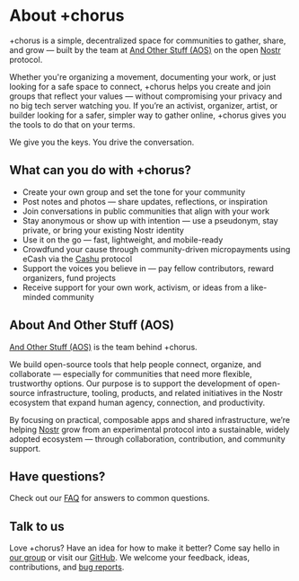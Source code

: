 # About +chorus

+chorus is a simple, decentralized space for communities to gather, share, and grow — built by the team at [And Other Stuff (AOS)](https://andotherstuff.org/) on the open [Nostr](https://github.com/nostr-protocol/nostr) protocol.

Whether you're organizing a movement, documenting your work, or just looking for a safe space to connect, +chorus helps you create and join groups that reflect your values — without compromising your privacy and no big tech server watching you. If you’re an activist, organizer, artist, or builder looking for a safer, simpler way to gather online, +chorus gives you the tools to do that on your terms.

We give you the keys. You drive the conversation.

## What can you do with +chorus?

- Create your own group and set the tone for your community  
- Post notes and photos — share updates, reflections, or inspiration  
- Join conversations in public communities that align with your work  
- Stay anonymous or show up with intention — use a pseudonym, stay private, or bring your existing Nostr identity  
- Use it on the go — fast, lightweight, and mobile-ready  
- Crowdfund your cause through community-driven micropayments using eCash via the [Cashu](https://cashu.space/) protocol
- Support the voices you believe in — pay fellow contributors, reward organizers, fund projects
- Receive support for your own work, activism, or ideas from a like-minded community

## About And Other Stuff (AOS)

[And Other Stuff (AOS)](https://andotherstuff.org/) is the team behind +chorus.

We build open-source tools that help people connect, organize, and collaborate — especially for communities that need more flexible, trustworthy options. Our purpose is to support the development of open-source infrastructure, tooling, products, and related initiatives in the Nostr ecosystem that expand human agency, connection, and productivity.

By focusing on practical, composable apps and shared infrastructure, we’re helping [Nostr](https://github.com/nostr-protocol/nostr) grow from an experimental protocol into a sustainable, widely adopted ecosystem — through collaboration, contribution, and community support.

## Have questions?

Check out our [FAQ](/faq) for answers to common questions.

## Talk to us

Love +chorus? Have an idea for how to make it better? Come say hello in [our group](https://chorus.community/group/34550%3A932614571afcbad4d17a191ee281e39eebbb41b93fac8fd87829622aeb112f4d%3Aand-other-stuff) or visit our [GitHub](https://github.com/andotherstuff). We welcome your feedback, ideas, contributions, and [bug reports](https://github.com/andotherstuff/chorus/issues/new).
